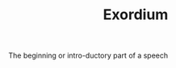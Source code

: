 ---
title: Exordium
letter: E
permalink: "/definitions/bld-exordium.html"
body: The beginning or intro-ductory part of a speech
published_at: '2018-07-07'
source: Black's Law Dictionary 2nd Ed (1910)
layout: post
---